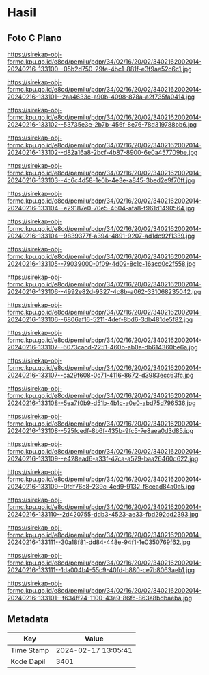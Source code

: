 # Hasil

## Foto C Plano

https://sirekap-obj-formc.kpu.go.id/e8cd/pemilu/pdpr/34/02/16/20/02/3402162002014-20240216-133100--05b2d750-29fe-4bc1-881f-e3f9ae52c6c1.jpg

https://sirekap-obj-formc.kpu.go.id/e8cd/pemilu/pdpr/34/02/16/20/02/3402162002014-20240216-133101--2aa4633c-a90b-4098-878a-a2f735fa0414.jpg

https://sirekap-obj-formc.kpu.go.id/e8cd/pemilu/pdpr/34/02/16/20/02/3402162002014-20240216-133102--53735e3e-2b7b-456f-8e76-78d319788bb6.jpg

https://sirekap-obj-formc.kpu.go.id/e8cd/pemilu/pdpr/34/02/16/20/02/3402162002014-20240216-133102--d82a16a8-2bcf-4b87-8900-6e0a457709be.jpg

https://sirekap-obj-formc.kpu.go.id/e8cd/pemilu/pdpr/34/02/16/20/02/3402162002014-20240216-133103--4c6c4d58-1e0b-4e3e-a845-3bed2e9f70ff.jpg

https://sirekap-obj-formc.kpu.go.id/e8cd/pemilu/pdpr/34/02/16/20/02/3402162002014-20240216-133104--e29187e0-70e5-4604-afa8-f961d1490564.jpg

https://sirekap-obj-formc.kpu.go.id/e8cd/pemilu/pdpr/34/02/16/20/02/3402162002014-20240216-133104--9839377f-a394-4891-9207-ad1dc92f1339.jpg

https://sirekap-obj-formc.kpu.go.id/e8cd/pemilu/pdpr/34/02/16/20/02/3402162002014-20240216-133105--79039000-0f09-4d09-8c1c-16acd0c2f558.jpg

https://sirekap-obj-formc.kpu.go.id/e8cd/pemilu/pdpr/34/02/16/20/02/3402162002014-20240216-133106--4992e82d-9327-4c8b-a062-331068235042.jpg

https://sirekap-obj-formc.kpu.go.id/e8cd/pemilu/pdpr/34/02/16/20/02/3402162002014-20240216-133106--6806af16-5211-4def-8bd6-3db481de5f82.jpg

https://sirekap-obj-formc.kpu.go.id/e8cd/pemilu/pdpr/34/02/16/20/02/3402162002014-20240216-133107--6073cacd-2251-460b-ab0a-db614360be6a.jpg

https://sirekap-obj-formc.kpu.go.id/e8cd/pemilu/pdpr/34/02/16/20/02/3402162002014-20240216-133107--ca29f608-0c71-4116-8672-d3983ecc63fc.jpg

https://sirekap-obj-formc.kpu.go.id/e8cd/pemilu/pdpr/34/02/16/20/02/3402162002014-20240216-133108--5ea7f0b9-d51b-4b1c-a0e0-abd75d796536.jpg

https://sirekap-obj-formc.kpu.go.id/e8cd/pemilu/pdpr/34/02/16/20/02/3402162002014-20240216-133108--525fcedf-8b6f-435b-9fc5-7e8aea0d3d85.jpg

https://sirekap-obj-formc.kpu.go.id/e8cd/pemilu/pdpr/34/02/16/20/02/3402162002014-20240216-133109--e428ead6-a33f-47ca-a579-baa26460d622.jpg

https://sirekap-obj-formc.kpu.go.id/e8cd/pemilu/pdpr/34/02/16/20/02/3402162002014-20240216-133109--0fdf76e8-239c-4ed9-9132-f8cead84a0a5.jpg

https://sirekap-obj-formc.kpu.go.id/e8cd/pemilu/pdpr/34/02/16/20/02/3402162002014-20240216-133110--2d420755-ddb3-4523-ae33-fbd292dd2393.jpg

https://sirekap-obj-formc.kpu.go.id/e8cd/pemilu/pdpr/34/02/16/20/02/3402162002014-20240216-133111--30a18f81-dd84-448e-94f1-1e0350769f62.jpg

https://sirekap-obj-formc.kpu.go.id/e8cd/pemilu/pdpr/34/02/16/20/02/3402162002014-20240216-133111--1da004b4-55c9-40fd-b880-ce7b8063aeb1.jpg

https://sirekap-obj-formc.kpu.go.id/e8cd/pemilu/pdpr/34/02/16/20/02/3402162002014-20240216-133101--f634ff24-1100-43e9-86fc-863a8bdbaeba.jpg


## Metadata

| Key        | Value               |
| ---------- | ------------------- |
| Time Stamp | 2024-02-17 13:05:41 |
| Kode Dapil | 3401                |



